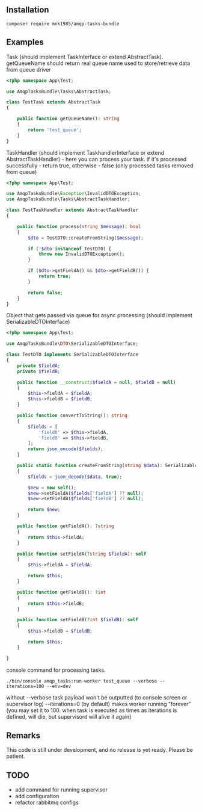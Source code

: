 ## Installation

```console
composer require mnk1985/amqp-tasks-bundle
```

## Examples

Task (should implement TaskInterface or extend AbstractTask). getQueueName should return real queue name used to store/retrieve data from queue driver
```php
<?php namespace App\Test;

use AmqpTasksBundle\Tasks\AbstractTask;

class TestTask extends AbstractTask
{

    public function getQueueName(): string
    {
        return 'test_queue';
    }
}
```

TaskHandler (should implement TaskhandlerInterface or extend AbstractTaskHandler) - here you can process your task. if it's processed successfully - return true, otherwise - false (only processed tasks removed from queue)

```php
<?php namespace App\Test;

use AmqpTasksBundle\Exception\InvalidDTOException;
use AmqpTasksBundle\Tasks\AbstractTaskHandler;

class TestTaskHandler extends AbstractTaskHandler
{

    public function process(string $message): bool
    {
        $dto = TestDTO::createFromString($message);

        if (!$dto instanceof TestDTO) {
            throw new InvalidDTOException();
        }

        if ($dto->getFieldA() && $dto->getFieldB()) {
            return true;
        }

        return false;
    }
}
```

Object that gets passed via queue for async processing (should implement SerializableDTOInterface)
```php
<?php namespace App\Test;

use AmqpTasksBundle\DTO\SerializableDTOInterface;

class TestDTO implements SerializableDTOInterface
{
    private $fieldA;
    private $fieldB;

    public function __construct($fieldA = null, $fieldB = null)
    {
        $this->fieldA = $fieldA;
        $this->fieldB = $fieldB;
    }

    public function convertToString(): string
    {
        $fields = [
            'fieldA' => $this->fieldA,
            'fieldB' => $this->fieldB,
        ];
        return json_encode($fields);
    }

    public static function createFromString(string $data): SerializableDTOInterface
    {
        $fields = json_decode($data, true);

        $new = new self();
        $new->setFieldA($fields['fieldA'] ?? null);
        $new->setFieldB($fields['fieldB'] ?? null);

        return $new;
    }

    public function getFieldA(): ?string
    {
        return $this->fieldA;
    }

    public function setFieldA(?string $fieldA): self
    {
        $this->fieldA = $fieldA;

        return $this;
    }

    public function getFieldB(): ?int
    {
        return $this->fieldB;
    }

    public function setFieldB(?int $fieldB): self
    {
        $this->fieldB = $fieldB;

        return $this;
    }

}
```

console command for processing tasks. 

```console
./bin/console amqp_tasks:run-worker test_queue --verbose --iterations=100 --env=dev
```
without --verbose task payload won't be outputted (to console screen or supervisor log)
--iterations=0 (by default) makes worker running "forever" (you may set it to 100. when task is executed as times as iterations is defined, will die, but supervisord will alive it again)

## Remarks
This code is still under development, and no release is yet ready. Please be patient.

## TODO
- add command for running supervisor
- add configuration
- refactor rabbitmq configs
